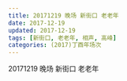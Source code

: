 ```yaml
---
title: 20171219 晚场 新街口 老老年
date: 2017-12-19
updated: 2017-12-19
tags: [新街口, 老老年, 相声, 高峰] 
categories: (2017)丁酉年场次 
---
```

20171219 晚场 新街口 老老年

